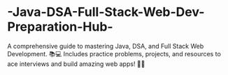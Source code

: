 # -Java-DSA-Full-Stack-Web-Dev-Preparation-Hub-
A comprehensive guide to mastering Java, DSA, and Full Stack Web Development. 📚💻 Includes practice problems, projects, and resources to ace interviews and build amazing web apps! 🚀🔥
